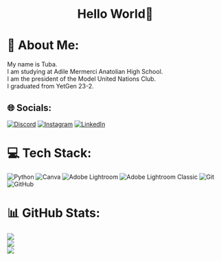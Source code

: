 
###

<h1 align="center">Hello World👋</h1>

###


# 💫 About Me:
My name is Tuba.<br>I am studying at Adile Mermerci Anatolian High School.<br>I am the president of the Model United Nations Club.<br>I graduated from YetGen 23-2.


## 🌐 Socials:
[![Discord](https://img.shields.io/badge/Discord-%237289DA.svg?logo=discord&logoColor=white)](https://discord.gg/discord.com/channels/@me) [![Instagram](https://img.shields.io/badge/Instagram-%23E4405F.svg?logo=Instagram&logoColor=white)](https://instagram.com/instagram.com/tubaggumus/) [![LinkedIn](https://img.shields.io/badge/LinkedIn-%230077B5.svg?logo=linkedin&logoColor=white)](https://linkedin.com/in/linkedin.com/in/tubanurgumus/) 

# 💻 Tech Stack:
![Python](https://img.shields.io/badge/python-3670A0?style=for-the-badge&logo=python&logoColor=ffdd54) ![Canva](https://img.shields.io/badge/Canva-%2300C4CC.svg?style=for-the-badge&logo=Canva&logoColor=white) ![Adobe Lightroom](https://img.shields.io/badge/Adobe%20Lightroom-31A8FF.svg?style=for-the-badge&logo=Adobe%20Lightroom&logoColor=white) ![Adobe Lightroom Classic](https://img.shields.io/badge/Adobe%20Lightroom%20Classic-31A8FF.svg?style=for-the-badge&logo=Adobe%20Lightroom%20Classic&logoColor=white) ![Git](https://img.shields.io/badge/git-%23F05033.svg?style=for-the-badge&logo=git&logoColor=white) ![GitHub](https://img.shields.io/badge/github-%23121011.svg?style=for-the-badge&logo=github&logoColor=white)
# 📊 GitHub Stats:
![](https://github-readme-stats.vercel.app/api?username=tubaggumus&theme=dark&hide_border=false&include_all_commits=false&count_private=false)<br/>
![](https://github-readme-streak-stats.herokuapp.com/?user=tubaggumus&theme=dark&hide_border=false)<br/>
![](https://github-readme-stats.vercel.app/api/top-langs/?username=tubaggumus&theme=dark&hide_border=false&include_all_commits=false&count_private=false&layout=compact)

<!-- Proudly created with GPRM ( https://gprm.itsvg.in ) -->
